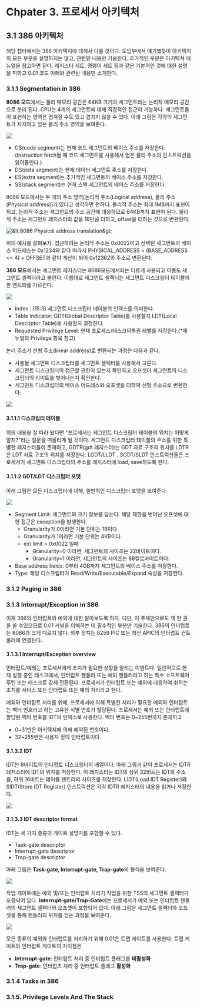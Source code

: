 # Chpater 3. 프로세서 아키텍처

## 3.1 386 아키텍처

해당 챕터에서는 386 아키텍처에 대해서 다룰 것이다. 도입부에서 얘기했듯이 아키텍처의 모든 부분을 설명하지는 않고,  관련된 내용만 기술한다. 추가적인 부분은 아키텍쳐 매뉴얼을 참고하면 된다.  레지스터 세트, 명령어 세트 등과 같은 기본적인 것에 대한 설명을 피하고 0.01 코드 이해와 관련된 내용만 소개한다.

### 3.1.1 Segmentation in 386

**8086 모드**에서는 물리 메모리 공간은  64KB 크기의 세그먼트라는 논리적 메모리 공간으로 분리 된다. CPU는 4개의 세그먼트에 대해 직접적인 접근이 가능하다. 세그먼트들이 표현하는 영역은 겹쳐질 수도 있고 겹치지 않을 수  있다. 아래 그림은 각각의 세그먼트가 차지하고 있는 물리 주소 영역을 보여준다.

![](../../.gitbook/assets/ss.PNG)

* CS\(code segment\)는 현재 코드 세그먼트의 베이스 주소를 저장한다. \(Instruction fetch될 때 코드 세그먼트를 사용해서 얻은 물리 주소의 인스트럭션을 읽어들인다.\)
* DS\(data segment\)는 현재 데이터 세그먼트 주소를 저장한다. 
* ES\(extra segment\)는 추가적인 세그먼트의 베이스 주소를 저장한다. 
* SS\(stack segment\)는 현재 스텍 세그먼트의 베이스 주소를 저장한다.

8086 모드에서는 두 개의 주소 영역\[논리적 주소\(Logical address\), 물리 주소\(Physical address\)\]가 있다고 생각하면 편하다. 물리적 주소는 최대 1MB까지 표현이 되고, 논리적 주소는 세그먼트의 주소 공간에 대응하므로 64KB까지 표현이 된다. 물리적 주소는 세그먼트 레지스터의 값을 16만큼 더하고, offset을 더하는 것으로 변환된다. 

![&amp;lt;8086 Physical address translation&amp;gt;](../../.gitbook/assets/8086-ss.PNG)

위의 예시를 살펴보자. 접근하려는 논리적 주소는 0x0022이고 선택된 세그먼트의 베이스 어드레스는 0x1234와 같다 따라서 PHYSICAL\_ADDRESS = \(BASE\_ADDRESS &lt;&lt; 4\) + OFFSET과 같이 계산이 되어 0x12362의 주소로 변환된다.

**386 모드**에서는 세그먼트 레지스터는 8086모드에서와는 다르게 사용되고 이름도 세그먼트 셀렉터라고 불린다. 이름대로 세그먼트 셀렉터는 세그먼트 디스크립터 테이블의 한 엔트리를 가르킨다.

![](../../.gitbook/assets/segment-selector.PNG)

* Index : \[15:3\] 세그먼트 디스크립터 테이블의 인덱스를 의미한다. 
* Table Indicator: GDT\(Global Descriptor Table\)를 사용할지 LDT\(Local Descriptor Table\)을 사용할지 결정한다.
* Requested Privilege Level: 현재 프로세스/태스크의특권 레벨를 저장한다.\(\*매뉴얼의 Privilege 항목 참고\)

논리 주소가 선형 주소\(linear address\)로 변환되는 과정은 다음과 같다.

* 사용될 세그먼트 디스크립터를 세그먼트 셀렉터를 사용해서 고른다.
* 세그먼트 디스크립터의 접근할 권한이 있는지 확인하고 오프셋이 세그먼트의 디스크립터의 리미트를 벗어나는지 확인한다.
* 세그먼트 디스크립터의 베이스 어드레스와 오프셋을 더하여 선형 주소으로 변환한다.

![](../../.gitbook/assets/l.PNG)

#### 3.1.1.1 디스크립터 테이블

위의 내용을 잘 따라 왔다면 "프로세서는 세그먼트 디스크립터 테이블의 위치는 어떻게 알지?"라는 질문을 떠올리게 될 것이다. 세그먼트 디스크립터 테이블의 주소를 위한 특별한 레지스터들이 존재하고, GDTR\(gdt 레지스터\)는 GDT 자료 구조의 위치를 LDTR은 LDT 자료 구조의 위치를 저장한다. LGDT/LLDT , SGDT/SLDT 인스트럭션들은 프로세서가 세그먼트 디스크립터의 주소를 레지스터에 load, save하도록 한다.

#### 3.1.1.2 GDT/LDT 디스크립터 포맷

아래 그림은 모든 디스크립터에 대해, 일반적인 디스크립터 포맷을 보여준다.

![](../../.gitbook/assets/sd.PNG)

* Segment Limit: 세그먼트의 크기 정보를 담는다. 해당 제한을 벗어난 오프셋에 대한 접근은 exception을 발생한다.
  * Granularity가 0이라면 기본 단위는 1B이다 
  * Granularity가 1이라면 기본 단위는 4KB이다.
  * ex\) limit = 0x0022 일때
    * Granularity=0 이라면, 세그먼트의 사이즈는 22바이트이다. 
    * Granularity=1 이라면, 세그먼트의 사이즈는 88킬로바이트이다.
* Base address fields: 0부터 4GB까지 세그먼트의 베이스 주소를 저장한다.
* Type: 해당 디스크립터가 Read/Write/Executable/Expand 속성을 저장한다. 

### 3.1.2 Paging in 386

### 3.1.3 Interrupt/Exception in 386

이제 386의 인터럽트와 예외에 대한 알아보도록 하자. 다만, 이 주제만으로도 책 한 권을 쓸 수있으므로 0.01 커널을 이해하는 데 필수적인 부분만 기술한다. 386의 인터럽트는 8086과 크게 다르지 않다. 외부 장치는 8259 PIC 또는 최신 APIC의 인터럽트 컨트롤러에 연결된다.

#### 3.1.3.1 Interrupt/Exception overview

인터럽트/예외는 프로세서에게 조치가 필요한 상황을 알리는 이벤트다. 일반적으로 현재 실행 중인 태스크에서, 인터럽트 핸들러 또는 예외 핸들러라고 하는 특수 소프트웨어 루틴 또는 태스크로 강제 전환된다. 프로세서가 인터럽트 또는 예외에 대응하여 취하는 조치를 서비스 또는 인터럽트 또는 예외 처리라고 한다.

예외와 인터럽트 처리를 위해, 프로세서에 의해 특별한 처리가 필요한 예외와 인터럽트는 벡터 번호라고 하는 고유한 식별 번호가 할당된다. 프로세서는 예외 또는 인터럽트에 할당된 벡터 번호를 IDT의 인덱스로 사용한다. 벡터 번호는 0~255번까지 존재하고

* 0~31번은 아키텍처에 의해 예약된 번호이다.
* 32~255번은 사용자 정의 인터럽트이다.

#### 3.1.3.2 IDT

IDT는 8바이트의 인터럽트 디스크립터의 배열이다. 아래 그림과 같이 프로세서는 IDTR 레지스터에 IDT의 위치를 저장한다. 이 레지스터는 IDT의 상위 32비트는 IDT의 주소를, 하위 16비트는 테이블 엔트리의 사이즈를 저장한다. LIDT\(Load IDT Register\)와 SIDT\(Store IDT Register\) 인스트럭션은 각각 IDTR 레지스터의 내용을 읽거나 저장한다. 

![](../../.gitbook/assets/idt.PNG)

#### 3.1.3.3 IDT descriptor format

IDT는 세 가지 종류의 게이트 설명자를 포함할 수 있다.

* Task-gate descriptor
* Interrupt-gate descriptor
* Trap-gate descriptor

아래 그림은 **Task-gate, Interrupt-gate, Trap-gate**의 형식을 보여준다. 

![](../../.gitbook/assets/idt-desc.PNG)

작업 게이트에는 예외 및/또는 인터럽트 처리기 작업을 위한 TSS의 세그먼트 셀렉터가 포함되어 있다. **Interrupt-gate/Trap-Gate**에는 프로세서가 예외 또는 인터럽트 핸들러의 세그먼트 셀렉터와 오프셋이 포함되어 있다. 아래 그림은 세그먼트 셀렉터와 오프셋을 통해 핸들러의 위치를 얻는 과정을 보여준다.

![](../../.gitbook/assets/idt-gate.PNG)

모든 종류의 예외와 인터럽트를 처리하기 위해 0.01은 트랩 게이트를 사용한다. 트랩 게이트와 인터럽트 게이트의 차이점은 

* **Interrupt-gate**: 인터럽트 처리 중 인터럽트 플래그를 **비활성화**
* **Trap-gate**: 인터럽츠 처리 중 인터럽트 플래그 **활성화**

### 3.1.4 Tasks in 386

### 3.1.5. Privilege Levels And The Stack



###  





